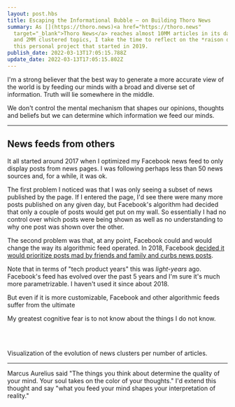 ```yaml
---
layout: post.hbs
title: Escaping the Informational Bubble – on Building Thoro News
summary: As [](https://thoro.news)<a href="https://thoro.news"
  target="_blank">Thoro News</a> reaches almost 10MM articles in its database
  and 2MM clustered topics, I take the time to reflect on the *raison d'être* of
  this personal project that started in 2019.
publish_date: 2022-03-13T17:05:15.788Z
update_date: 2022-03-13T17:05:15.802Z
---
```

I'm a strong believer that the best way to generate a more accurate view of the world is by feeding our minds with a broad and diverse set of information. Truth will lie somewhere in the middle.

We don't control the mental mechanism that shapes our opinions, thoughts and beliefs but we can determine which information we feed our minds.

<hr>

<h2>News feeds from others</h2>

It all started around 2017 when I optimized my Facebook news feed to only display posts from news pages. I was following perhaps less than 50 news sources and, for a while, it was ok.

The first problem I noticed was that I was only seeing a subset of news published by the page. If I entered the page, I'd see there were many more posts published on any given day, but Facebook's algorithm had decided that only a couple of posts would get put on my wall. So essentially I had no control over which posts were being shown as well as no understanding to why one post was shown over the other.

The second problem was that, at any point, Facebook could and would change the way its algorithmic feed operated. In 2018, Facebook <a href="https://www.forbes.com/sites/kathleenchaykowski/2018/01/11/facebook-focuses-news-feed-on-friends-and-family-curbing-the-reach-of-brands-and-media/" target="_blank">decided it would prioritize posts mad by friends and family and curbs news posts</a>.

Note that in terms of "tech product years" this was *light-years* ago. Facebook's feed has evolved over the past 5 years and I'm sure it's much more parametrizable. I haven't used it since about 2018.

But even if it is more customizable, Facebook and other algorithmic feeds suffer from the ultimate 



My greatest cognitive fear is to not know about the things I do not know.



<div class="flourish-embed flourish-bar-chart-race" data-src="visualisation/8965711"><script src="https://public.flourish.studio/resources/embed.js"></script></div>

<br>

<br>

<p class="u-ImageDescription">Visualization of the evolution of news clusters per number of articles.</p>



<hr>

Marcus Aurelius said "The things you think about determine the quality of your mind. Your soul takes on the color of your thoughts." I'd extend this thought and say "what you feed your mind shapes your interpretation of reality."